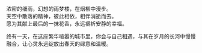浓密的细雨，幻想的雨梦楼，在烟柳中漫步。    
天空中散落的精神，彼此相依，相伴消逝而去。    
愿为其献上最后的一抹花香，永远禠祈安静的幸福。    

终有一天，在这座繁华喧嚣的城市里，你会与自己相遇，与其在岁月的长河中慢慢融合，让心灵永远绽放出春天的绿意和温暖。

